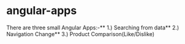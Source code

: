 # angular-apps
There are three small Angular Apps:-**
1.) Searching from data**
2.) Navigation Change**
3.) Product Comparison(Like/Dislike)